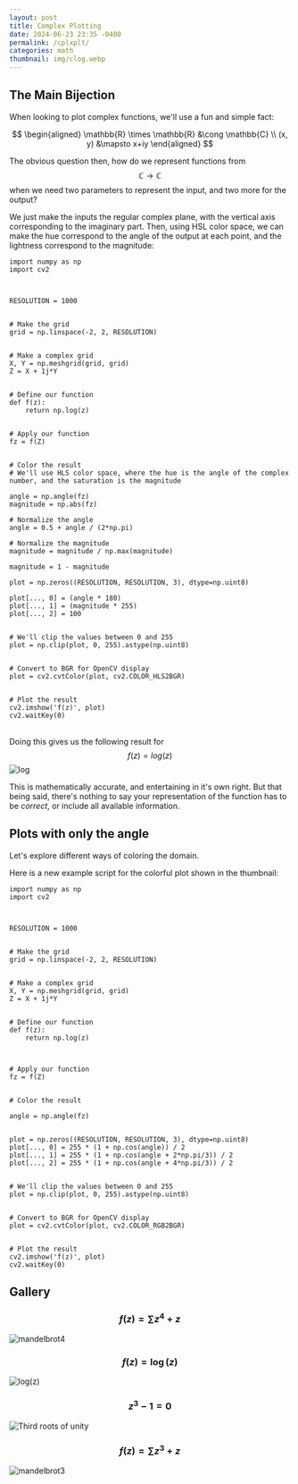 ```yaml
---
layout: post
title: Complex Plotting
date: 2024-06-23 23:35 -0400
permalink: /cplxplt/
categories: math
thumbnail: img/clog.webp
---
```


## The Main Bijection

When looking to plot complex functions, we'll use a fun and simple fact:

$$
\begin{aligned}
\mathbb{R} \times \mathbb{R} &\cong \mathbb{C} \\
(x, y) &\mapsto x+iy
\end{aligned}
$$


The obvious question then, how do we represent functions from 
$$\mathbb{C} \rightarrow \mathbb{C}$$
when we need two parameters to represent the input, and two more for the output?

We just make the inputs the regular complex plane, with the vertical axis corresponding to the imaginary part. Then, using HSL color space, we can make the hue correspond to the angle of the output at each point, and the lightness correspond to the magnitude:

```
import numpy as np
import cv2



RESOLUTION = 1000


# Make the grid
grid = np.linspace(-2, 2, RESOLUTION)


# Make a complex grid
X, Y = np.meshgrid(grid, grid)
Z = X + 1j*Y


# Define our function
def f(z):
    return np.log(z)
    

# Apply our function
fz = f(Z)


# Color the result
# We'll use HLS color space, where the hue is the angle of the complex number, and the saturation is the magnitude

angle = np.angle(fz)
magnitude = np.abs(fz)

# Normalize the angle
angle = 0.5 + angle / (2*np.pi)

# Normalize the magnitude
magnitude = magnitude / np.max(magnitude)

magnitude = 1 - magnitude

plot = np.zeros((RESOLUTION, RESOLUTION, 3), dtype=np.uint8)

plot[..., 0] = (angle * 180)
plot[..., 1] = (magnitude * 255)
plot[..., 2] = 100


# We'll clip the values between 0 and 255
plot = np.clip(plot, 0, 255).astype(np.uint8)


# Convert to BGR for OpenCV display
plot = cv2.cvtColor(plot, cv2.COLOR_HLS2BGR)


# Plot the result
cv2.imshow('f(z)', plot)
cv2.waitKey(0)

```

\
Doing this gives us the following result for $$f(z) = log(z)$$
![log](/img/logwithmag.webp)


This is mathematically accurate, and entertaining in it's own right. But that being said, there's nothing to say your representation of the function has to be *correct*, or include all available information. 


## Plots with only the angle

Let's explore different ways of coloring the domain.

Here is a new example script for the colorful plot shown in the thumbnail:

```
import numpy as np
import cv2



RESOLUTION = 1000


# Make the grid
grid = np.linspace(-2, 2, RESOLUTION)


# Make a complex grid
X, Y = np.meshgrid(grid, grid)
Z = X + 1j*Y


# Define our function
def f(z):
    return np.log(z)
    


# Apply our function
fz = f(Z)


# Color the result

angle = np.angle(fz)


plot = np.zeros((RESOLUTION, RESOLUTION, 3), dtype=np.uint8)
plot[..., 0] = 255 * (1 + np.cos(angle)) / 2
plot[..., 1] = 255 * (1 + np.cos(angle + 2*np.pi/3)) / 2
plot[..., 2] = 255 * (1 + np.cos(angle + 4*np.pi/3)) / 2


# We'll clip the values between 0 and 255
plot = np.clip(plot, 0, 255).astype(np.uint8)


# Convert to BGR for OpenCV display
plot = cv2.cvtColor(plot, cv2.COLOR_RGB2BGR)


# Plot the result
cv2.imshow('f(z)', plot)
cv2.waitKey(0)

```

## Gallery

### $$f(z) = \sum z^4 + z$$
![mandelbrot4](/img/mandle.webp)

### $$f(z) = \log(z)$$
![log(z)](/img/clog.webp)

### $$z^3 - 1 = 0$$
![Third roots of unity](/img/3rootsofunity.webp)

### $$f(z) = \sum z^3 + z$$
![mandelbrot3](/img/mandel3.webp)